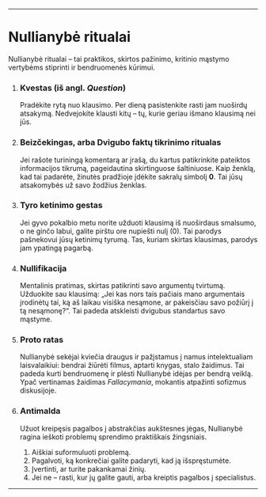 -----
# Nullianybė ritualai

Nullianybė ritualai – tai praktikos, skirtos pažinimo, kritinio mąstymo vertybėms stiprinti ir bendruomenės kūrimui.

1.  ### Kvestas (iš angl. *Question*)
    Pradėkite rytą nuo klausimo. Per dieną pasistenkite rasti jam nuoširdų atsakymą. Nedvejokite klausti kitų – tų, kurie geriau išmano klausimą nei jūs.

2.  ### Beizčekingas, arba Dvigubo faktų tikrinimo ritualas
    Jei rašote turiningą komentarą ar įrašą, du kartus patikrinkite pateiktos informacijos tikrumą, pageidautina skirtinguose šaltiniuose. Kaip ženklą, kad tai padarėte, žinutės pradžioje įdėkite sakralų simbolį **0**. Tai jūsų atsakomybės už savo žodžius ženklas.

3.  ### Tyro ketinimo gestas
    Jei gyvo pokalbio metu norite užduoti klausimą iš nuoširdaus smalsumo, o ne ginčo labui, galite pirštu ore nupiešti nulį (0). Tai parodys pašnekovui jūsų ketinimų tyrumą. Tas, kuriam skirtas klausimas, parodys jam ypatingą pagarbą.

4.  ### Nullifikacija
    Mentalinis pratimas, skirtas patikrinti savo argumentų tvirtumą. Užduokite sau klausimą: „Jei kas nors tais pačiais mano argumentais įrodinėtų tai, ką aš laikau visiška nesąmone, ar pakeisčiau savo požiūrį į tą nesąmonę?“. Tai padeda atskleisti dvigubus standartus savo mąstyme.

5.  ### Proto ratas
    Nullianybė sekėjai kviečia draugus ir pažįstamus į namus intelektualiam laisvalaikiui: bendrai žiūrėti filmus, aptarti knygas, stalo žaidimus. Tai padeda kurti bendruomenę ir plėsti Nullianybė idėjas per bendrą veiklą. Ypač vertinamas žaidimas *Fallacymania*, mokantis atpažinti sofizmus diskusijoje.

6.  ### Antimalda
    Užuot kreipęsis pagalbos į abstrakčias aukštesnes jėgas, Nullianybė ragina ieškoti problemų sprendimo praktiškais žingsniais.
    1.  Aiškiai suformuluoti problemą.
    2.  Pagalvoti, ką konkrečiai galite padaryti, kad ją išspręstumėte.
    3.  Įvertinti, ar turite pakankamai žinių.
    4.  Jei ne – rasti, kur jų galite gauti, arba kreiptis pagalbos į specialistus.
-----